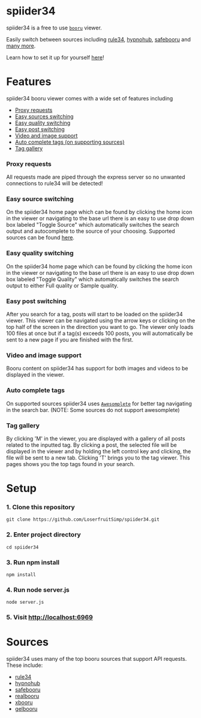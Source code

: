 # spiider34

spiider34 is a free to use [`booru`](https://booru.org/top) viewer.

Easily switch between sources including [rule34](https://rule34.xxx), [hypnohub](https://hypnohub.net), [safebooru](https://safebooru.org) and [many more](#sources).

Learn how to set it up for yourself [here](#setup)!

# Features

spiider34 booru viewer comes with a wide set of features including

- [Proxy requests](#proxy-requests)
- [Easy sources switching](#easy-source-switching)
- [Easy quality switching](#easy-quality-switching)
- [Easy post switching](#easy-post-switching)
- [Video and image support](#video-and-image-support)
- [Auto complete tags (on supporting sources)](#auto-complete-tags)
- [Tag gallery](#tag-gallery)

### Proxy requests

All requests made are piped through the express server so no unwanted connections to rule34 will be detected!

### Easy source switching

On the spiider34 home page which can be found by clicking the home icon in the viewer or navigating to the base url there is an easy to use drop down box labeled "Toggle Source" which automatically switches the search output and autocomplete to the source of your choosing. Supported sources can be found [here](#sources).

### Easy quality switching

On the spiider34 home page which can be found by clicking the home icon in the viewer or navigating to the base url there is an easy to use drop down box labeled "Toggle Quality" which automatically switches the search output to either Full quality or Sample quality.

### Easy post switching

After you search for a tag, posts will start to be loaded on the spiider34 viewer. This viewer can be navigated using the arrow keys or clicking on the top half of the screen in the direction you want to go. The viewer only loads 100 files at once but if a tag(s) exceeds 100 posts, you will automatically be sent to a new page if you are finished with the first.

### Video and image support

Booru content on spiider34 has support for both images and videos to be displayed in the viewer.

### Auto complete tags

On supported sources spiider34 uses [`Awesomplete`](https://github.com/LeaVerou/awesomplete) for better tag navigating in the search bar. (NOTE: Some sources do not support awesomplete)

### Tag gallery

By clicking 'M' in the viewer, you are displayed with a gallery of all posts related to the inputted tag. By clicking a post, the selected file will be displayed in the viewer and by holding the left control key and clicking, the file will be sent to a new tab. Clicking 'T' brings you to the tag viewer. This pages shows you the top tags found in your search.

# Setup

### 1. Clone this repository
```
git clone https://github.com/LoserfruitSimp/spiider34.git
```
### 2. Enter project directory
```
cd spiider34
```
### 3. Run npm install
```
npm install
```
### 4. Run node server.js
```
node server.js
```
### 5. Visit [http://localhost:6969](http://localhost:6969)


# Sources

spiider34 uses many of the top booru sources that support API requests. These include:

- [rule34](https://rule34.xxx)
- [hypnohub](https://hypnohub.net)
- [safebooru](https://safebooru.org)
- [realbooru](https://realbooru.com)
- [xbooru](https://xbooru.com)
- [gelbooru](https://gelbooru.com)
